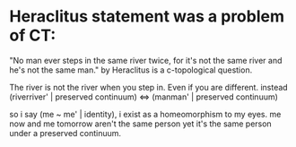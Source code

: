 # Heraclitus statement was a problem of CT:

"No man ever steps in the same river twice, for it's not the same river and he's not the same man." by Heraclitus is a c-topological question.

The river is not the river when you step in. Even if you are different.
instead (riverriver' | preserved continuum) ⇔ (manman' | preserved continuum)

so i say (me ~ me' | identity), i exist as a homeomorphism to my eyes.
me now and me tomorrow aren't the same person yet it's the same person under a preserved continuum.

